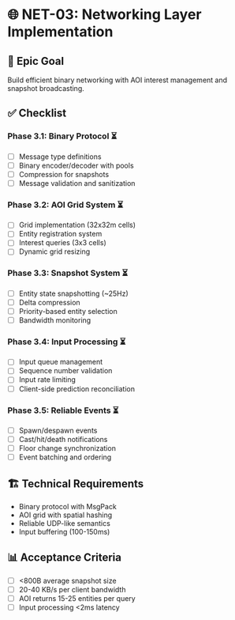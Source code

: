 # 🌐 NET-03: Networking Layer Implementation

## 🎯 Epic Goal
Build efficient binary networking with AOI interest management and snapshot broadcasting.

## ✅ Checklist

### Phase 3.1: Binary Protocol ⏳
- [ ] Message type definitions
- [ ] Binary encoder/decoder with pools
- [ ] Compression for snapshots
- [ ] Message validation and sanitization

### Phase 3.2: AOI Grid System ⏳
- [ ] Grid implementation (32x32m cells)
- [ ] Entity registration system
- [ ] Interest queries (3x3 cells)
- [ ] Dynamic grid resizing

### Phase 3.3: Snapshot System ⏳
- [ ] Entity state snapshotting (~25Hz)
- [ ] Delta compression
- [ ] Priority-based entity selection
- [ ] Bandwidth monitoring

### Phase 3.4: Input Processing ⏳
- [ ] Input queue management
- [ ] Sequence number validation
- [ ] Input rate limiting
- [ ] Client-side prediction reconciliation

### Phase 3.5: Reliable Events ⏳
- [ ] Spawn/despawn events
- [ ] Cast/hit/death notifications
- [ ] Floor change synchronization
- [ ] Event batching and ordering

## 🏗️ Technical Requirements
- Binary protocol with MsgPack
- AOI grid with spatial hashing
- Reliable UDP-like semantics
- Input buffering (100-150ms)

## 📊 Acceptance Criteria
- [ ] <800B average snapshot size
- [ ] 20-40 KB/s per client bandwidth
- [ ] AOI returns 15-25 entities per query
- [ ] Input processing <2ms latency
